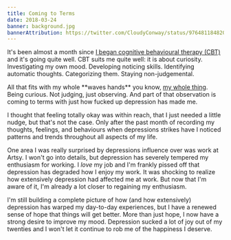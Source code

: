 ```yaml
---
title: Coming to Terms
date: 2018-03-24
banner: background.jpg
bannerAttribution: https://twitter.com/CloudyConway/status/976481184820678657
---
```


It's been almost a month since [I began cognitive behavioural therapy (CBT)](/blog/mood-improvements/) and it's going quite well. CBT suits me quite well: it is about curiosity. Investigating my own mood. Developing noticing skills. Identifying automatic thoughts. Categorizing them. Staying non-judgemental.

All that fits with my whole \*\*waves hands\*\* you know, [my whole thing](/blog/building-compassionate-software/). Being curious. Not judging, just observing. And part of that observation is coming to terms with just how fucked up depression has made me.

I thought that feeling totally okay was within reach, that I just needed a little nudge, but that's not the case. Only after the past month of recording my thoughts, feelings, and behaviours when depressions strikes have I noticed patterns and trends throughout all aspects of my life.

One area I was really surprised by depressions influence over was work at Artsy. I won't go into details, but depression has severely tempered my enthusiasm for working. I _love_ my job and I'm frankly pissed off that depression has degraded how I enjoy my work. It was shocking to realize how extensively depression had affected me at work. But now that I'm aware of it, I'm already a lot closer to regaining my enthusiasm.

I'm still building a complete picture of how (and how extensively) depression has warped my day-to-day experiences, but I have a renewed sense of hope that things will get better. More than just hope, I now have a strong desire to improve my mood. Depression sucked a lot of joy out of my twenties and I won't let it continue to rob me of the happiness I deserve.
